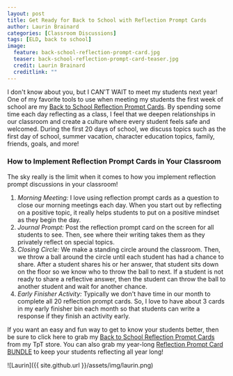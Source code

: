 ```yaml
---
layout: post
title: Get Ready for Back to School with Reflection Prompt Cards
author: Laurin Brainard
categories: [Classroom Discussions]
tags: [ELD, back to school]
image:
  feature: back-school-reflection-prompt-card.jpg
  teaser: back-school-reflection-prompt-card-teaser.jpg
  credit: Laurin Brainard
  creditlink: ""
---
```

I don't know about you, but I CAN'T WAIT to meet my students next year! One of my favorite tools to use when meeting my students the first week of school are my [Back to School Reflection Prompt Cards](http://bit.ly/2K7nH8H). By spending some time each day reflecting as a class, I feel that we deepen relationships in our classroom and create a culture where every student feels safe and welcomed. During the first 20 days of school, we discuss topics such as the first day of school, summer vacation, character education topics, family, friends, goals, and more! 

### How to Implement Reflection Prompt Cards in Your Classroom
The sky really is the limit when it comes to how you implement reflection prompt discussions in your classroom! 
1. *Morning Meeting:* I love using reflection prompt cards as a question to close our morning meetings each day. When you start out by reflecting on a positive topic, it really helps students to put on a positive mindset as they begin the day. 
2. *Journal Prompt:* Post the reflection prompt card on the screen for all students to see. Then, see where their writing takes them as they privately reflect on special topics. 
3. *Closing Circle:* We make a standing circle around the classroom. Then, we throw a ball around the circle until each student has had a chance to share. After a student shares his or her answer, that student sits down on the floor so we know who to throw the ball to next. If a student is not ready to share a reflective answer, then the student can throw the ball to another student and wait for another chance. 
4. *Early Finisher Activity:* Typically we don't have time in our month to complete all 20 reflection prompt cards. So, I love to have about 3 cards in my early finisher bin each month so that students can write a response if they finish an activity early. 

If you want an easy and fun way to get to know your students better, then be sure to click here to grab my [Back to School Reflection Prompt Cards](http://bit.ly/2K7nH8H) from my TpT store. You can also grab my year-long [Reflection Prompt Card BUNDLE](http://bit.ly/2Fmbpmj) to keep your students reflecting all year long!

![Laurin]({{ site.github.url }}/assets/img/laurin.png)
